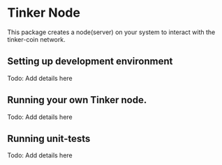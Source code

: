 # Tinker Node
This package creates a node(server) on your system to interact with the tinker-coin network.

## Setting up development environment
Todo: Add details here 

## Running your own Tinker node. 
Todo: Add details here 

## Running unit-tests
Todo: Add details here 
